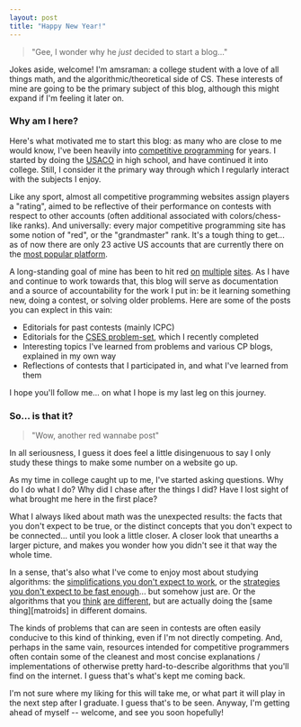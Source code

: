 ```yaml
---
layout: post
title: "Happy New Year!"
---
```


> "Gee, I wonder why he _just_ decided to start a blog..."  

Jokes aside, welcome! I'm amsraman: a college student with a love of all things math, and the algorithmic/theoretical side of CS. These interests of mine are going to be the primary subject of this blog, although this might expand if I'm feeling it later on.

### Why am I here?

Here's what motivated me to start this blog: as many who are close to me would know, I've been heavily into [competitive programming][cp wiki] for years. I started by doing the [USACO][usaco] in high school, and have continued it into college. Still, I consider it the primary way through which I regularly interact with the subjects I enjoy.

Like any sport, almost all competitive programming websites assign players a "rating", aimed to be reflective of their performance on contests with respect to other accounts (often additional associated with colors/chess-like ranks). And universally: every major competitive programming site has some notion of "red", or the "grandmaster" rank. It's a tough thing to get... as of now there are only 23 active US accounts that are currently there on the [most popular platform][cf_main].

A long-standing goal of mine has been to hit red [on][codeforces] [multiple][atcoder] [sites][codechef]. As I have and continue to work towards that, this blog will serve as documentation and a source of accountability for the work I put in: be it learning something new, doing a contest, or solving older problems. Here are some of the posts you can explect in this vain:
 * Editorials for past contests (mainly ICPC)
 * Editorials for the [CSES problem-set][cses], which I recently completed
 * Interesting topics I've learned from problems and various CP blogs, explained in my own way
 * Reflections of contests that I participated in, and what I've learned from them

I hope you'll follow me... on what I hope is my last leg on this journey.

### So... is that it?

> "Wow, another red wannabe post"

In all seriousness, I guess it does feel a little disingenuous to say I only study these things to make some number on a website go up.

As my time in college caught up to me, I've started asking questions. Why do I do what I do? Why did I chase after the things I did? Have I lost sight of what brought me here in the first place?

What I always liked about math was the unexpected results: the facts that you don't expect to be true, or the distinct concepts that you don't expect to be connected... until you look a little closer. A closer look that unearths a larger picture, and makes you wonder how you didn't see it that way the whole time.

In a sense, that's also what I've come to enjoy most about studying algorithms: the [simplifications you don't expect to work][flow integrality], or the [strategies you don't expect to be fast enough][splay tree]... but somehow just are. Or the algorithms that you [think][spanning tree] [are different][xor basis], but are actually doing the [same thing][matroids] in different domains.

The kinds of problems that can are seen in contests are often easily conducive to this kind of thinking, even if I'm not directly competing. And, perhaps in the same vain, resources intended for competitive programmers often contain some of the cleanest and most concise explanations / implementations of otherwise pretty hard-to-describe algorithms that you'll find on the internet. I guess that's what's kept me coming back.

I'm not sure where my liking for this will take me, or what part it will play in the next step after I graduate. I guess that's to be seen. Anyway, I'm getting ahead of myself -- welcome, and see you soon hopefully!

[cp wiki]: https://en.wikipedia.org/wiki/Competitive_programming
[cses]: https://cses.fi/problemset/
[cf_main]: https://codeforces.com/
[codeforces]: https://codeforces.com/profile/amsraman
[atcoder]: https://atcoder.jp/users/amsraman
[codechef]: https://www.codechef.com/users/amsraman
[usaco]: http://usaco.org/
[splay tree]: https://www.cs.cornell.edu/courses/cs3110/2013sp/recitations/rec08-splay/rec08.html
[spanning tree]: https://math.libretexts.org/Courses/Saint_Mary's_College_Notre_Dame_IN/SMC%3A_MATH_339_-_Discrete_Mathematics_(Rohatgi)/Text/5%3A_Graph_Theory/5.9.2%3A_Spanning_Tree_Algorithms
[xor basis]: https://codeforces.com/blog/entry/68953
[matroid]: https://jeremykun.com/2014/08/26/when-greedy-algorithms-are-perfect-the-matroid/
[flow integrality]: https://math.mit.edu/~goemans/18455S20/lecs-TDI-matching.pdf